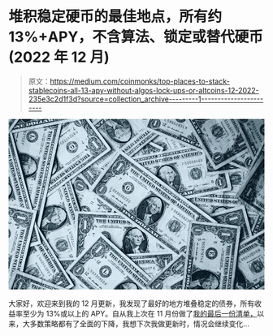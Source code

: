 # 堆积稳定硬币的最佳地点，所有约 13%+APY，不含算法、锁定或替代硬币(2022 年 12 月)

> 原文：<https://medium.com/coinmonks/top-places-to-stack-stablecoins-all-13-apy-without-algos-lock-ups-or-altcoins-12-2022-235e3c2d1f3d?source=collection_archive---------1----------------------->

![](img/8921f65761be1d650b11a14deb08c5bc.png)

大家好，欢迎来到我的 12 月更新，我发现了最好的地方堆叠稳定的债券，所有收益率至少为 13%或以上的 APY。自从我上次在 11 月份做了[我的最后一份清单，](/coinmonks/top-places-to-stack-stablecoins-all-13-apy-without-algos-lock-ups-or-altcoins-11-2022-5a0dcc4c13aa)以来，大多数策略都有了全面的下降，我想下次我做更新时，情况会继续变化…
